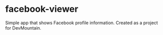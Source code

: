 # facebook-viewer
Simple app that shows Facebook profile information. Created as a project for DevMountain.

